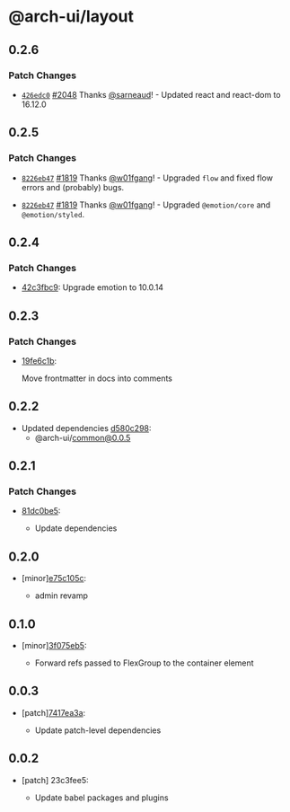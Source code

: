 # @arch-ui/layout

## 0.2.6

### Patch Changes

- [`426edc0`](https://github.com/keystonejs/keystone/commit/426edc054e2943c4677054a15a1ceb92348c5ae5) [#2048](https://github.com/keystonejs/keystone/pull/2048) Thanks [@sarneaud](https://github.com/sarneaud)! - Updated react and react-dom to 16.12.0

## 0.2.5

### Patch Changes

- [`8226eb47`](https://github.com/keystonejs/keystone/commit/8226eb4709ea8ad5773c900eaaa96068d3cb6bad) [#1819](https://github.com/keystonejs/keystone/pull/1819) Thanks [@w01fgang](https://github.com/w01fgang)! - Upgraded `flow` and fixed flow errors and (probably) bugs.

* [`8226eb47`](https://github.com/keystonejs/keystone/commit/8226eb4709ea8ad5773c900eaaa96068d3cb6bad) [#1819](https://github.com/keystonejs/keystone/pull/1819) Thanks [@w01fgang](https://github.com/w01fgang)! - Upgraded `@emotion/core` and `@emotion/styled`.

## 0.2.4

### Patch Changes

- [42c3fbc9](https://github.com/keystonejs/keystone-5/commit/42c3fbc9): Upgrade emotion to 10.0.14

## 0.2.3

### Patch Changes

- [19fe6c1b](https://github.com/keystonejs/keystone-5/commit/19fe6c1b):

  Move frontmatter in docs into comments

## 0.2.2

- Updated dependencies [d580c298](https://github.com/keystonejs/keystone-5/commit/d580c298):
  - @arch-ui/common@0.0.5

## 0.2.1

### Patch Changes

- [81dc0be5](https://github.com/keystonejs/keystone-5/commit/81dc0be5):

  - Update dependencies

## 0.2.0

- [minor][e75c105c](https://github.com/keystonejs/keystone-5/commit/e75c105c):

  - admin revamp

## 0.1.0

- [minor][3f075eb5](https://github.com/keystonejs/keystone-5/commit/3f075eb5):

  - Forward refs passed to FlexGroup to the container element

## 0.0.3

- [patch][7417ea3a](https://github.com/keystonejs/keystone-5/commit/7417ea3a):

  - Update patch-level dependencies

## 0.0.2

- [patch] 23c3fee5:

  - Update babel packages and plugins
